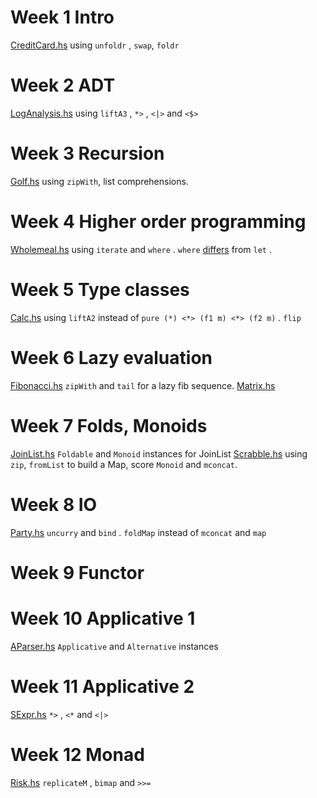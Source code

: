 # Week 1 Intro

[CreditCard.hs](CreditCard.hs) using `unfoldr` , `swap`, `foldr`

# Week 2 ADT

[LogAnalysis.hs](LogAnalysis.hs) using `liftA3` , `*>` , `<|>` and `<$>`

# Week 3 Recursion

[Golf.hs](Golf.hs) using `zipWith`, list comprehensions.

# Week 4 Higher order programming

[Wholemeal.hs](Wholemeal.hs) using `iterate` and `where` . `where` [differs](https://wiki.haskell.org/Let_vs._Where) from `let` .

# Week 5 Type classes

[Calc.hs](Calc.hs) using `liftA2` instead of `pure (*) <*> (f1 m) <*> (f2 m)` . `flip`

# Week 6 Lazy evaluation

[Fibonacci.hs](Fibonacci.hs) `zipWith` and `tail` for a lazy fib sequence.
[Matrix.hs](Matrix.hs)

# Week 7 Folds, Monoids

[JoinList.hs](JoinList.hs) `Foldable` and `Monoid` instances for JoinList
[Scrabble.hs](Scrabble.hs) using `zip`, `fromList` to build a Map, score `Monoid` and `mconcat`.

# Week 8 IO

[Party.hs](Party.hs) `uncurry` and `bind` . `foldMap` instead of `mconcat` and `map`

# Week 9 Functor

# Week 10 Applicative 1

[AParser.hs](AParser.hs) `Applicative` and `Alternative` instances

# Week 11 Applicative 2

[SExpr.hs](SExpr.hs) `*>` , `<*` and `<|>`

# Week 12 Monad

[Risk.hs](Risk.hs) `replicateM` , `bimap` and `>>=`
